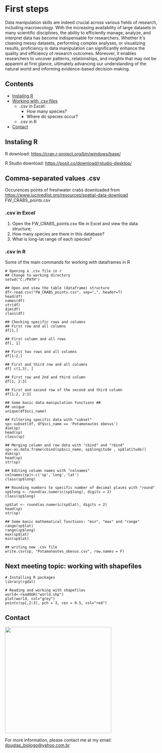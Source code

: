 # First steps

Data manipulation skills are indeed crucial across various fields of research, including macroecology. With the increasing availability of large datasets in many scientific disciplines, the ability to efficiently manage, analyze, and interpret data has become indispensable for researchers. Whether it's cleaning messy datasets, performing complex analyses, or visualizing results, proficiency in data manipulation can significantly enhance the quality and efficiency of research outcomes. Moreover, it enables researchers to uncover patterns, relationships, and insights that may not be apparent at first glance, ultimately advancing our understanding of the natural world and informing evidence-based decision-making.


## Contents
- [Instaling R](#instaling-R)
- [Working with .csv files](#working-with-csv)
    - .csv in Excel:
      - How many species?
      - Where do species occur?
    - .csv in R
- [Contact](#contact)

## Instaling R
R download:
https://cran.r-project.org/bin/windows/base/

R Studio download:
https://posit.co/download/rstudio-desktop/

## Comma-separated values .csv
Occurences points of freshwater crabs downloaded from https://www.iucnredlist.org/resources/spatial-data-download  
FW_CRABS_points.csv

### .csv in Excel
1) Open the FW_CRABS_points.csv file in Excel and view the data structure;
2) How many species are there in this database?
3) What is long-lat range of each species?

### .csv in R
Some of the main commands for working with dataframes in R

```
# Opening a .csv file in r
## Change to working directory
setwd("C:/PATH")

## Open and view the table (dataframe) structure
df<-read.csv("FW_CRABS_points.csv", sep=",", header=T)
head(df)
names(df)
str(df)
dim(df)
class(df)

## Checking specific rows and columns
## First row and all columns
df[1,]

## First column and all rows
df[, 1]

## First two rows and all columns
df[1:2,]

## First and third row and all columns
df[ c(1,3), ]

## First row and 2nd and third column
df[1, 2:3]

## First and second row of the second and third column
df[1:2, 2:3]

## Some basic data manipulation functions ##
## unique
unique(df$sci_name)

## Filtering specific data with "subset"
sp<-subset(df, df$sci_name == 'Potamonautes obesus')
dim(sp)
head(sp)
class(sp)

## Merging column and row data with "cbind" and "rbind"
sp<-as.data.frame(cbind(sp$sci_name, sp$longitude , sp$latitude))
dim(sp)
head(sp)
str(sp)

## Editing column names with "colnames"
colnames(sp)<-c('sp','long','lat')
class(sp$long)

## Rounding numbers to specific number of decimal places with "round"
sp$long <- round(as.numeric(sp$long), digits = 2)
class(sp$long)

sp$lat <- round(as.numeric(sp$lat), digits = 2)
head(sp)
str(sp)

## Some basic mathematical functions: "min", "max" and "range"
range(sp$lat)
range(sp$long)
max(sp$lat)
min(sp$lat)

## writing new .csv file
write.csv(sp, "Potamonautes_obesus.csv", row.names = F)
```

## Next meeting topic: working with shapefiles

```
# Installing R packages
library(rgdal)

# Reading and working with shapefiles
world<-readOGR("world.shp")
plot(world, col="grey")
points(sp[,2:3], pch = 3, cex = 0.5, col="red")
```

## Contact
<img src="foto.jpg" width="350">

For more information, please contact me at my email: douglas_biologo@yahoo.com.br
